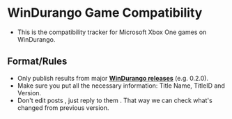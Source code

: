 # WinDurango Game Compatibility

- This is the compatibility tracker for Microsoft Xbox One games on WinDurango.

## Format/Rules

- Only publish results from major [**WinDurango releases**](https://github.com/WinDurango/WinDurango/releases) (e.g. 0.2.0).
- Make sure you put all the necessary information: Title Name, TitleID and Version.
- Don't edit posts , just reply to them . That way we can check what's changed from previous version.
